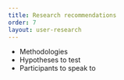 ```yaml
---
title: Research recommendations
order: 7
layout: user-research
---
```


* Methodologies
* Hypotheses to test
* Participants to speak to
